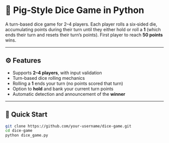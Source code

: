# 🎲 Pig‑Style Dice Game in Python

A turn-based dice game for 2–4 players. Each player rolls a six‑sided die, accumulating points during their turn until they either hold or roll a **1** (which ends their turn and resets their turn’s points). First player to reach **50 points** wins.

---

## ⚙️ Features

- Supports **2–4 players**, with input validation  
- Turn-based dice rolling mechanics  
- Rolling a **1** ends your turn (no points scored that turn)  
- Option to **hold** and bank your current turn points  
- Automatic detection and announcement of the **winner**

---

## 🚀 Quick Start

```bash
git clone https://github.com/your-username/dice-game.git
cd dice-game
python dice_game.py
